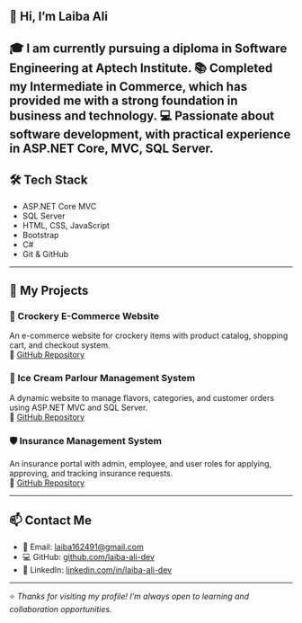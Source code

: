 ## 👋 Hi, I’m Laiba Ali

🎓 I am currently pursuing a diploma in Software Engineering at Aptech Institute.
📚 Completed my Intermediate in Commerce, which has provided me with a strong foundation in business and technology.
💻 Passionate about software development, with practical experience in ASP.NET Core, MVC, SQL Server.
---

## 🛠️ Tech Stack
- ASP.NET Core MVC  
- SQL Server  
- HTML, CSS, JavaScript  
- Bootstrap  
- C#  
- Git & GitHub  

---

## 📂 My Projects

### 🛒 Crockery E-Commerce Website  
An e-commerce website for crockery items with product catalog, shopping cart, and checkout system.  
🔗 [GitHub Repository](https://github.com/laiba-ali-dev/crockery-ecommerce)

### 🍨 Ice Cream Parlour Management System  
A dynamic website to manage flavors, categories, and customer orders using ASP.NET MVC and SQL Server.  
🔗 [GitHub Repository](https://github.com/laiba-ali-dev/icecream-parlour)

### 🛡️ Insurance Management System  
An insurance portal with admin, employee, and user roles for applying, approving, and tracking insurance requests.  
🔗 [GitHub Repository](https://github.com/laiba-ali-dev/InsuranceManagement-portal)

---

## 📫 Contact Me

- 📧 Email: laiba162491@gmail.com  
- 💻 GitHub: [github.com/laiba-ali-dev](https://github.com/laiba-ali-dev)  
- 🔗 LinkedIn: [linkedin.com/in/laiba-ali-dev](https://linkedin.com/in/laiba-ali-dev)

---

⭐ *Thanks for visiting my profile! I’m always open to learning and collaboration opportunities.*
